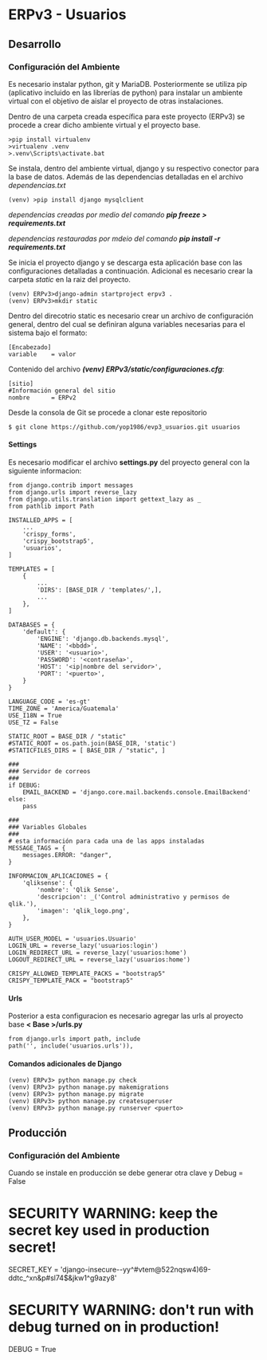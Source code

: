 # ERPv3 - Usuarios

## Desarrollo

### Configuración del Ambiente

Es necesario instalar python, git y MariaDB. Posteriormente se utiliza pip 
(aplicativo incluido en las librerías de python) para instalar un ambiente 
virtual con el objetivo de aislar el proyecto de otras instalaciones.

Dentro de una carpeta creada específica para este proyecto (ERPv3) se 
procede a crear dicho ambiente virtual y el proyecto base.

    >pip install virtualenv
    >virtualenv .venv
    >.venv\Scripts\activate.bat

Se instala, dentro del ambiente virtual, django y su respectivo conector para 
la base de datos. Además de las dependencias detalladas en el archivo 
_dependencias.txt_

    (venv) >pip install django mysqlclient

*dependencias creadas por medio del comando __pip freeze > requirements.txt__*

*dependencias restauradas por mdeio del comando __pip install -r requirements.txt__*

Se inicia el proyecto django y se descarga esta aplicación base con las 
configuraciones detalladas a continuación. Adicional es necesario crear 
la carpeta _static_ en la raiz del proyecto.

    (venv) ERPv3>django-admin startproject erpv3 .
    (venv) ERPv3>mkdir static

Dentro del direcotrio static es necesario crear un archivo de configuración 
general, dentro del cual se definiran alguna variables necesarias para el 
sistema bajo el formato: 

	[Encabezado]
	variable 	= valor

Contenido del archivo *__(venv) ERPv3/static/configuraciones.cfg__*:

	[sitio]
	#Información general del sitio
	nombre 		= ERPv2

Desde la consola de Git se procede a clonar este repositorio

    $ git clone https://github.com/yop1986/evp3_usuarios.git usuarios

#### Settings

Es necesario modificar el archivo **settings.py** del proyecto general con la
siguiente informacion:

	from django.contrib import messages
	from django.urls import reverse_lazy
	from django.utils.translation import gettext_lazy as _
	from pathlib import Path

	INSTALLED_APPS = [
		...
	    'crispy_forms',
	    'crispy_bootstrap5',
	    'usuarios',
	]

	TEMPLATES = [
	    {
	        ...
	        'DIRS': [BASE_DIR / 'templates/',],
	        ...
	    },
	]

	DATABASES = {
	    'default': {
	        'ENGINE': 'django.db.backends.mysql',
	        'NAME': '<bbdd>',
	        'USER': '<usuario>',
	        'PASSWORD': '<contraseña>',
	        'HOST': '<ip|nombre del servidor>',
	        'PORT': '<puerto>',
	    }
	}

	LANGUAGE_CODE = 'es-gt'
	TIME_ZONE = 'America/Guatemala'
	USE_I18N = True
	USE_TZ = False

	STATIC_ROOT = BASE_DIR / "static"
	#STATIC_ROOT = os.path.join(BASE_DIR, 'static')
	#STATICFILES_DIRS = [ BASE_DIR / "static", ]

	###
	### Servidor de correos
	###
	if DEBUG:
	    EMAIL_BACKEND = 'django.core.mail.backends.console.EmailBackend'
	else:
	    pass

	###
	### Variables Globales
	###
	# esta información para cada una de las apps instaladas
	MESSAGE_TAGS = {
	    messages.ERROR: "danger",
	}

	INFORMACION_APLICACIONES = {
	    'qliksense': {
	        'nombre': 'Qlik Sense',
	        'descripcion': _('Control administrativo y permisos de qlik.'),
	        'imagen': 'qlik_logo.png',
	    },
	}

	AUTH_USER_MODEL = 'usuarios.Usuario'
	LOGIN_URL = reverse_lazy('usuarios:login')
	LOGIN_REDIRECT_URL = reverse_lazy('usuarios:home')
	LOGOUT_REDIRECT_URL = reverse_lazy('usuarios:home')

	CRISPY_ALLOWED_TEMPLATE_PACKS = "bootstrap5"
	CRISPY_TEMPLATE_PACK = "bootstrap5"

#### Urls

Posterior a esta configuracion es necesario agregar las urls al proyecto base __< Base >/urls.py__

	from django.urls import path, include
    path('', include('usuarios.urls')),

#### Comandos adicionales de Django

	(venv) ERPv3> python manage.py check
	(venv) ERPv3> python manage.py makemigrations
	(venv) ERPv3> python manage.py migrate
	(venv) ERPv3> python manage.py createsuperuser
	(venv) ERPv3> python manage.py runserver <puerto>


## Producción

### Configuración del Ambiente


Cuando se instale en producción se debe generar otra clave y Debug = False

# SECURITY WARNING: keep the secret key used in production secret!
SECRET_KEY = 'django-insecure--yy^#vtem@522nqsw4)69-ddtc_^xn&p#sl74$&jkw1^g9azy8'
# SECURITY WARNING: don't run with debug turned on in production!
DEBUG = True